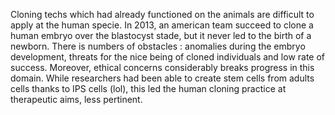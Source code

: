 Cloning techs which had already functioned on the animals are difficult to apply at the human specie. In 2013, an american team succeed to clone a human embryo over 
the blastocyst stade, but it never led to the birth of a newborn. There is numbers of obstacles : anomalies during the embryo development, threats for the nice being of cloned individuals and low rate of success. Moreover, ethical concerns considerably breaks progress in this domain. While researchers had been able to create stem cells from adults cells thanks to IPS cells (lol), this led the human cloning practice at therapeutic aims, less pertinent. 